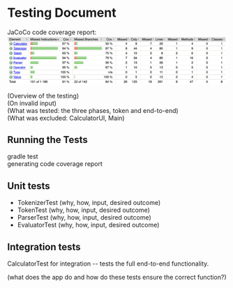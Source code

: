# Testing Document

JaCoCo code coverage report:
![JaCoCo report](jacoco_report.png)
 
(Overview of the testing)  
(On invalid input)  
(What was tested: the three phases, token and end-to-end)  
(What was excluded: CalculatorUI, Main)  

## Running the Tests
gradle test  
generating code coverage report  


## Unit tests

- TokenizerTest (why, how, input, desired outcome)
- TokenTest (why, how, input, desired outcome)
- ParserTest (why, how, input, desired outcome)
- EvaluatorTest (why, how, input, desired outcome)

## Integration tests
CalculatorTest for integration -- tests the full end-to-end functionality. 

(what does the app do and how do these tests ensure the correct function?)

